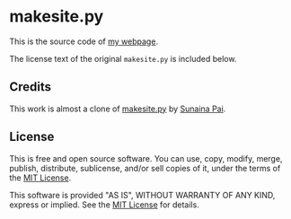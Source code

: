 # makesite.py

This is the source code of [my webpage](https://enatale.name).

The license text of the original `makesite.py` is included below.

## Credits

This work is almost a clone of 
[makesite.py](https://github.com/sunainapai/makesite) by [Sunaina
Pai](https://github.com/sunainapai).

## License

This is free and open source software. You can use, copy, modify,
merge, publish, distribute, sublicense, and/or sell copies of it,
under the terms of the [MIT License](LICENSE.md).

This software is provided "AS IS", WITHOUT WARRANTY OF ANY KIND,
express or implied. See the [MIT License](LICENSE.md) for details.

